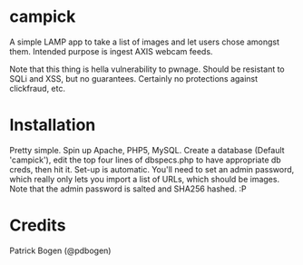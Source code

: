 campick
=======

A simple LAMP app to take a list of images and let users chose amongst them. 
Intended purpose is ingest AXIS webcam feeds.

Note that this thing is hella vulnerability to pwnage. Should be resistant to 
SQLi and XSS, but no guarantees. Certainly no protections against clickfraud, 
etc.

Installation
============

Pretty simple. Spin up Apache, PHP5, MySQL. Create a database (Default 
'campick'), edit the top four lines of dbspecs.php to have appropriate db creds, 
then hit it. Set-up is automatic. You'll need to set an admin password, which 
really only lets you import a list of URLs, which should be images. Note that 
the admin password is salted and SHA256 hashed. :P

Credits
=======

Patrick Bogen (@pdbogen)
